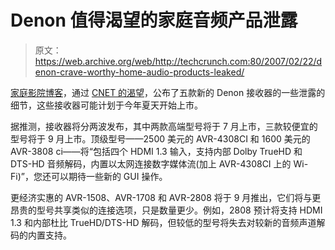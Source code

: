 # Denon 值得渴望的家庭音频产品泄露

> 原文：<https://web.archive.org/web/http://techcrunch.com:80/2007/02/22/denon-crave-worthy-home-audio-products-leaked/>

[家庭影院博客](https://web.archive.org/web/20131127185726/http://www.hometheaterblog.com/hometheater/2007/02/follow_up_denon.html)，通过 [CNET 的渴望](https://web.archive.org/web/20131127185726/http://crave.cnet.com/8301-1_105-9689870-1.html?tag=head)，公布了五款新的 Denon 接收器的一些泄露的细节，这些接收器可能计划于今年夏天开始上市。

据推测，接收器将分两波发布，其中两款高端型号将于 7 月上市，三款较便宜的型号将于 9 月上市。顶级型号——2500 美元的 AVR-4308CI 和 1600 美元的 AVR-3808 ci——将“包括四个 HDMI 1.3 输入，支持内部 Dolby TrueHD 和 DTS-HD 音频解码，内置以太网连接数字媒体流(加上 AVR-4308CI 上的 Wi-Fi)”，您还可以期待一些新的 GUI 操作。

更经济实惠的 AVR-1508、AVR-1708 和 AVR-2808 将于 9 月推出，它们将与更昂贵的型号共享类似的连接选项，只是数量更少。例如，2808 预计将支持 HDMI 1.3 和内部杜比 TrueHD/DTS-HD 解码，但较低的型号将失去对较新的音频声道解码的内置支持。